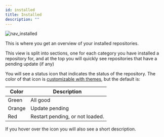 ```yaml
---
id: installed
title: Installed
description: ""
---
```


![nav_installed](/img/nav_installed.png)

This is where you get an overview of your installed repositories.

This view is split into sections, one for each category you have installed a repository for, and at the top you will quickly see repositories that have a pending update (if any)

You will see a status icon that indicates the status of the repository.
The color of that icon is [customizable with themes](/docs/basic/theming), but the default is:

Color | Description
-- | --
Green | All good
Orange | Update pending
Red | Restart pending, or not loaded.

If you hover over the icon you will also see a short description.
